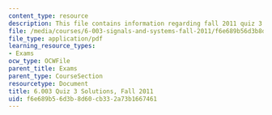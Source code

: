 ```yaml
---
content_type: resource
description: This file contains information regarding fall 2011 quiz 3 solutions.
file: /media/courses/6-003-signals-and-systems-fall-2011/f6e689b56d3b8d60cb332a73b1667461_MIT6_003F11_q3_sol.pdf
file_type: application/pdf
learning_resource_types:
- Exams
ocw_type: OCWFile
parent_title: Exams
parent_type: CourseSection
resourcetype: Document
title: 6.003 Quiz 3 Solutions, Fall 2011
uid: f6e689b5-6d3b-8d60-cb33-2a73b1667461
---
```

